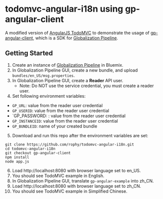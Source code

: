 # todomvc-angular-i18n using gp-angular-client

A modified version of [AngularJS TodoMVC](https://github.com/tastejs/todomvc/tree/gh-pages/examples/angularjs) to demonstrate the usage of [gp-angular-client](https://github.com/IBM-Bluemix/gp-angular-client), which is a SDK for [Globalization Pipeline](https://console.ng.bluemix.net/catalog/services/globalization-pipeline/).

## Getting Started

1. Create an instance of [Globalization Pipeline](https://console.ng.bluemix.net/catalog/services/globalization-pipeline/) in Bluemix.
2. In Globalization Pipeline GUI, create a new bundle, and upload `bundles/en_US/msg.properties`.
3. In Globalization Pipeline GUI, create a **Reader** API user.
    - Note: Do NOT use the service credential, you must create a reader user.
4. Set following environment variables:
  - `GP_URL`: value from the reader user credential
  - `GP_USERID`: value from the reader user credential
  - `GP_PASSWORD: : value from the reader user credential
  - `GP_INSTANCEID`: value from the reader user credential
  - `GP_BUNDLEID`: name of your created bundle
5. Download and run this repo after the environment variables are set:

  ```shell
  git clone https://github.com/rophy/todomvc-angular-i18n.git
  cd todomvc-angular-i18n
  git checkout gp-angular-client
  npm install
  node app.js
  ```
6. Load http://localhost:8080 with browser language set to en_US.
7. You should see TodoMVC example in English.
8. In Globalization Pipeline GUI, translate `gp-angular-example` into zh_CN.
9. Load http://localhost:8080 with browser language set to zh_CN.
10. You should see TodoMVC example in Simplified Chinese.

